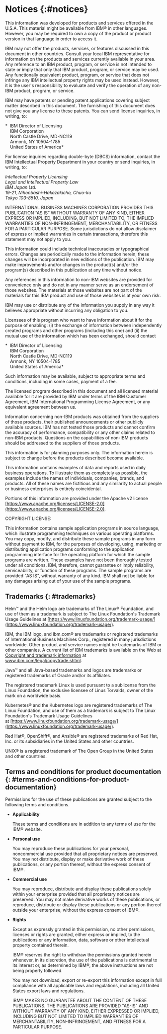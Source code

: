 # Notices {:#notices}

This information was developed for products and services offered in the U.S.A. This material might be available from IBM® in other languages. However, you may be required to own a copy of the product or product version in that language in order to access it.

IBM may not offer the products, services, or features discussed in this document in other countries. Consult your local IBM representative for information on the products and services currently available in your area. Any reference to an IBM product, program, or service is not intended to state or imply that only that IBM product, program, or service may be used. Any functionally equivalent product, program, or service that does not infringe any IBM intellectual property rights may be used instead. However, it is the user's responsibility to evaluate and verify the operation of any non-IBM product, program, or service.

IBM may have patents or pending patent applications covering subject matter described in this document. The furnishing of this document does not give you any license to these patents. You can send license inquiries, in writing, to:

*  IBM Director of Licensing   
     IBM Corporation   
     North Castle Drive, MD-NC119   
     Armonk, NY 10504-1785   
     United States of America*

For license inquiries regarding double-byte \(DBCS\) information, contact the IBM Intellectual Property Department in your country or send inquiries, in writing, to:

*Intellectual Property Licensing   
 Legal and Intellectual Property Law   
 IBM Japan Ltd.   
 19-21, Nihonbashi-Hakozakicho, Chuo-ku   
 Tokyo 103-8510, Japan*

INTERNATIONAL BUSINESS MACHINES CORPORATION PROVIDES THIS PUBLICATION “AS IS” WITHOUT WARRANTY OF ANY KIND, EITHER EXPRESS OR IMPLIED, INCLUDING, BUT NOT LIMITED TO, THE IMPLIED WARRANTIES OF NON-INFRINGEMENT, MERCHANTABILITY, OR FITNESS FOR A PARTICULAR PURPOSE. Some jurisdictions do not allow disclaimer of express or implied warranties in certain transactions, therefore this statement may not apply to you.

This information could include technical inaccuracies or typographical errors. Changes are periodically made to the information herein; these changes will be incorporated in new editions of the publication. IBM may make improvements and/or changes in the product\(s\) and/or the program\(s\) described in this publication at any time without notice.

Any references in this information to non-IBM websites are provided for convenience only and do not in any manner serve as an endorsement of those websites. The materials at those websites are not part of the materials for this IBM product and use of those websites is at your own risk.

IBM may use or distribute any of the information you supply in any way it believes appropriate without incurring any obligation to you.

Licensees of this program who want to have information about it for the purpose of enabling: \(i\) the exchange of information between independently created programs and other programs \(including this one\) and \(ii\) the mutual use of the information which has been exchanged, should contact

*  IBM Director of Licensing   
     IBM Corporation   
     North Castle Drive, MD-NC119   
     Armonk, NY 10504-1785   
     United States of America*

Such information may be available, subject to appropriate terms and conditions, including in some cases, payment of a fee.

The licensed program described in this document and all licensed material available for it are provided by IBM under terms of the IBM Customer Agreement, IBM International Programming License Agreement, or any equivalent agreement between us.

Information concerning non-IBM products was obtained from the suppliers of those products, their published announcements or other publicly available sources. IBM has not tested those products and cannot confirm the accuracy of performance, compatibility or any other claims related to non-IBM products. Questions on the capabilities of non-IBM products should be addressed to the suppliers of those products.

This information is for planning purposes only. The information herein is subject to change before the products described become available.

This information contains examples of data and reports used in daily business operations. To illustrate them as completely as possible, the examples include the names of individuals, companies, brands, and products. All of these names are fictitious and any similarity to actual people or business enterprises is entirely coincidental.

Portions of this information are provided under the Apache v2 license [https://www.apache.org/licenses/LICENSE-2.0](https://www.apache.org/licenses/LICENSE-2.0).

COPYRIGHT LICENSE:

This information contains sample application programs in source language, which illustrate programming techniques on various operating platforms. You may copy, modify, and distribute these sample programs in any form without payment to IBM, for the purposes of developing, using, marketing or distributing application programs conforming to the application programming interface for the operating platform for which the sample programs are written. These examples have not been thoroughly tested under all conditions. IBM, therefore, cannot guarantee or imply reliability, serviceability, or function of these programs. The sample programs are provided "AS IS", without warranty of any kind. IBM shall not be liable for any damages arising out of your use of the sample programs.

## Trademarks {: #trademarks}

Helm™ and the Helm logo are trademarks of The Linux® Foundation, and use of them as a trademark is subject to The Linux Foundation's Trademark Usage Guidelines at [https://www.linuxfoundation.org/trademark-usage/](https://www.linuxfoundation.org/trademark-usage/).

IBM, the IBM logo, and ibm.com® are trademarks or registered trademarks of International Business Machines Corp., registered in many jurisdictions worldwide. Other product and service names might be trademarks of IBM or other companies. A current list of IBM trademarks is available on the Web at [Copyright and trademark information](https://www.ibm.com/legal/copytrade) at www.ibm.com/legal/copytrade.shtml.

Java™ and all Java-based trademarks and logos are trademarks or registered trademarks of Oracle and/or its affiliates.

The registered trademark Linux is used pursuant to a sublicense from the Linux Foundation, the exclusive licensee of Linus Torvalds, owner of the mark on a worldwide basis.

Kubernetes® and the Kubernetes logo are registered trademarks of The Linux Foundation, and use of them as a trademark is subject to The Linux Foundation's Trademark Usage Guidelines at [https://www.linuxfoundation.org/trademark-usage/](https://www.linuxfoundation.org/trademark-usage/).

Red Hat®, OpenShift®, and Ansible® are registered trademarks of Red Hat, Inc. or its subsidiaries in the United States and other countries.

UNIX® is a registered trademark of The Open Group in the United States and other countries.

## Terms and conditions for product documentation {: #terms-and-conditions-for-product-documentation}

Permissions for the use of these publications are granted subject to the following terms and conditions.

-   **Applicability**

    These terms and conditions are in addition to any terms of use for the IBM® website.

-   **Personal use**

    You may reproduce these publications for your personal, noncommercial use provided that all proprietary notices are preserved. You may not distribute, display or make derivative work of these publications, or any portion thereof, without the express consent of IBM®.

-   **Commercial use**

    You may reproduce, distribute and display these publications solely within your enterprise provided that all proprietary notices are preserved. You may not make derivative works of these publications, or reproduce, distribute or display these publications or any portion thereof outside your enterprise, without the express consent of IBM®.

-   **Rights**

    Except as expressly granted in this permission, no other permissions, licenses or rights are granted, either express or implied, to the publications or any information, data, software or other intellectual property contained therein.

    IBM® reserves the right to withdraw the permissions granted herein whenever, in its discretion, the use of the publications is detrimental to its interest or, as determined by IBM®, the above instructions are not being properly followed.

    You may not download, export or re-export this information except in full compliance with all applicable laws and regulations, including all United States export laws and regulations.

    IBM® MAKES NO GUARANTEE ABOUT THE CONTENT OF THESE PUBLICATIONS. THE PUBLICATIONS ARE PROVIDED "AS-IS" AND WITHOUT WARRANTY OF ANY KIND, EITHER EXPRESSED OR IMPLIED, INCLUDING BUT NOT LIMITED TO IMPLIED WARRANTIES OF MERCHANTABILITY, NON-INFRINGEMENT, AND FITNESS FOR A PARTICULAR PURPOSE.


